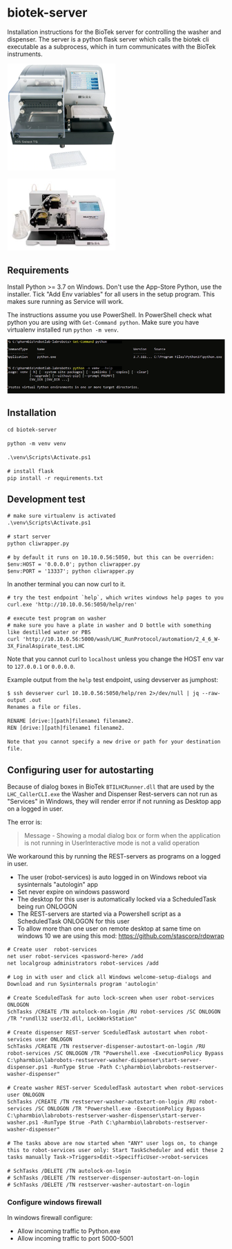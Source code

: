 # biotek-server

Installation instructions for the BioTek server for controlling the washer and dispenser.
The server is a python flask server which calls the biotek cli executable
as a subprocess, which in turn communicates with the BioTek instruments.

<img width=250 src=images/biotek-405-washer.jpg></img>
<br><br>
<img width=250 src=images/biotek-dispenser.jpg></img>

## Requirements

Install Python >= 3.7 on Windows. Don't use the App-Store Python, use the installer.
Tick "Add Env variables" for all users in the setup program. This makes sure running as Service will work.

The instructions assume you use PowerShell. In PowerShell check what python you are using with `Get-Command python`.
Make sure you have virtualenv installed run `python -m venv`.

<img src=images/get-command.png>


## Installation

```
cd biotek-server

python -m venv venv

.\venv\Scripts\Activate.ps1

# install flask
pip install -r requirements.txt
```

## Development test

```
# make sure virtualenv is activated
.\venv\Scripts\Activate.ps1

# start server
python cliwrapper.py

# by default it runs on 10.10.0.56:5050, but this can be overriden:
$env:HOST = '0.0.0.0'; python cliwrapper.py
$env:PORT = '13337'; python cliwrapper.py
```

In another terminal you can now curl to it.

```
# try the test endpoint `help`, which writes windows help pages to you
curl.exe 'http://10.10.0.56:5050/help/ren'

# execute test program on washer
# make sure you have a plate in washer and D bottle with something like destilled water or PBS
curl 'http://10.10.0.56:5000/wash/LHC_RunProtocol/automation/2_4_6_W-3X_FinalAspirate_test.LHC
```

Note that you cannot curl to `localhost` unless you change the HOST env var to `127.0.0.1` or `0.0.0.0`.

Example output from the `help` test endpoint, using devserver as jumphost:

```
$ ssh devserver curl 10.10.0.56:5050/help/ren 2>/dev/null | jq --raw-output .out
Renames a file or files.

RENAME [drive:][path]filename1 filename2.
REN [drive:][path]filename1 filename2.

Note that you cannot specify a new drive or path for your destination file.
```

## Configuring user for autostarting

Because of dialog boxes in BioTek `BTILHCRunner.dll` that are used by the
`LHC_CallerCLI.exe` the Washer and Dispenser Rest-servers can not run as
"Services" in Windows, they will render error if not running as Desktop app
on a logged in user.

The error is:

> Message - Showing a modal dialog box or form when the application is not
> running in UserInteractive mode is not a valid operation

We workaround this by running the REST-servers as programs on a logged in user.
- The user (robot-services) is auto logged in on Windows reboot via sysinternals "autologin" app
- Set never expire on windows password
- The desktop for this user is automatically locked via a ScheduledTask being run ONLOGON
- The REST-servers are started via a Powershell script as a ScheduledTask ONLOGON for this user
- To allow more than one user on remote desktop at same time on windows 10 we are using this mod: https://github.com/stascorp/rdpwrap

```
# Create user  robot-services
net user robot-services <password-here> /add
net localgroup administrators robot-services /add

# Log in with user and click all Windows welcome-setup-dialogs and Download and run Sysinternals program 'autologin'

# Create SceduledTask for auto lock-screen when user robot-services ONLOGON
SchTasks /CREATE /TN autolock-on-login /RU robot-services /SC ONLOGON /TR "rundll32 user32.dll, LockWorkStation"

# Create dispenser REST-server SceduledTask autostart when robot-services user ONLOGON
SchTasks /CREATE /TN restserver-dispenser-autostart-on-login /RU robot-services /SC ONLOGON /TR "Powershell.exe -ExecutionPolicy Bypass C:\pharmbio\labrobots-restserver-washer-dispenser\start-server-dispenser.ps1 -RunType $true -Path C:\pharmbio\labrobots-restserver-washer-dispenser"

# Create washer REST-server SceduledTask autostart when robot-services user ONLOGON
SchTasks /CREATE /TN restserver-washer-autostart-on-login /RU robot-services /SC ONLOGON /TR "Powershell.exe -ExecutionPolicy Bypass C:\pharmbio\labrobots-restserver-washer-dispenser\start-server-washer.ps1 -RunType $true -Path C:\pharmbio\labrobots-restserver-washer-dispenser"

# The tasks above are now started when "ANY" user logs on, to change this to robot-services user only: Start TaskScheduler and edit these 2 tasks manually Task->Triggers>Edit->SpecifficUser->robot-services

# SchTasks /DELETE /TN autolock-on-login
# SchTasks /DELETE /TN restserver-dispenser-autostart-on-login
# SchTasks /DELETE /TN restserver-washer-autostart-on-login

```

### Configure windows firewall

In windows firewall configure:
- Allow incoming traffic to Python.exe
- Allow incoming traffic to port 5000-5001


